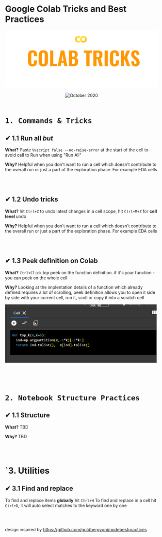 # Google Colab Tricks and Best Practices

![Colab Tricks & Best practices](https://github.com/amitbend/colab_tricks/raw/master/media/Colab%20Tricks.png)

<div align="center">
  <img src="https://img.shields.io/badge/Last%20updates-October%202020-brightgreen" alt="October 2020"> 
</div>

<br/>


# `1. Commands & Tricks`

## ✔ 1.1 Run all *but*

**What?** Paste `%%script false --no-raise-error` at the start of the cell to avoid cell to Run when using "Run All"


**Why?** Helpful when you don't want to run a cell which doesn't contribute to the overall run or just a part of the exploration phase.
For example EDA cells 


</br></br>
## ✔ 1.2 Undo tricks

**What?** hit `Ctrl+Z` to undo latest changes in a cell scope, hit `Ctrl+M+Z` for **cell level** undo

**Why?** Helpful when you don't want to run a cell which doesn't contribute to the overall run or just a part of the exploration phase.
For example EDA cells 


<br/><br/>
## ✔ 1.3 Peek definition on Colab

**What?** `Ctrl+Click` top peek on the function definition. if it's your function - you can peek on the whole cell

**Why?** Looking at the implentation details of a function which already defined requires a lot of scrolling, peek definition allows you to open it side by side with your current cell, run it, scoll or copy it into a scratch cell

!['colab peek example'](https://github.com/amitbend/colab_tricks/blob/master/media/peek.png?raw=true)


<br/><br/>



# `2. Notebook Structure Practices`

## ✔ 1.1 Structure 

**What?** TBD

**Why?** TBD


<br/><br/>

# `3. Utilities 

## ✔ 3.1 Find and replace 

To find and replace items **globally** hit `Ctrl+H`
To find and replace in a cell hit `Ctrl+D`, it will auto select matches to the keyword one by one


<br/><br/>


design inspired by https://github.com/goldbergyoni/nodebestpractices
